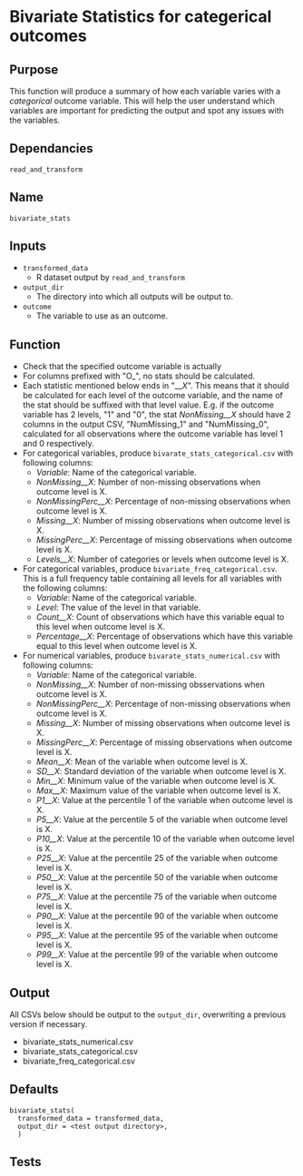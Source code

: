 # Bivariate Statistics for categerical outcomes

## Purpose
This function will produce a summary of how each variable varies with a _categorical_ outcome variable. This will help the user understand which variables are important for predicting the output and spot any issues with the variables.

## Dependancies
`read_and_transform`

## Name
`bivariate_stats`

## Inputs
* `transformed_data`
  * R dataset output by `read_and_transform`
* `output_dir`
  * The directory into which all outputs will be output to.
* `outcome`
  * The variable to use as an outcome.

## Function
* Check that the specified outcome variable is actually
* For columns prefixed with "O_", no stats should be calculated.
* Each statistic mentioned below ends in "_\__X_". This means that it should be calculated for each level of the outcome variable, and the name of the stat should be suffixed with that level value. E.g. if the outcome variable has 2 levels, "1" and "0", the stat _NonMissing__X_ should have 2 columns in the output CSV, "NumMissing_1" and "NumMissing_0", calculated for all observations where the outcome variable has level 1 and 0 respectively.
* For categorical variables, produce `bivarate_stats_categorical.csv` with following columns:
  * _Variable_: Name of the categorical variable.
  * _NonMissing__X_: Number of non-missing observations when outcome level is X.
  * _NonMissingPerc__X_: Percentage of non-missing observations when outcome level is X.
  * _Missing__X_: Number of missing observations when outcome level is X.
  * _MissingPerc__X_: Percentage of missing observations when outcome level is X.
  * _Levels__X_: Number of categories or levels when outcome level is X.
* For categorical variables, produce `bivariate_freq_categorical.csv`. This is a full frequency table containing all levels for all variables with the following columns:
  * _Variable_: Name of the categorical variable.
  * _Level_: The value of the level in that variable.
  * _Count__X_: Count of observations which have this variable equal to this level when outcome level is X.
  * _Percentage__X_: Percentage of observations which have this variable equal to this level when outcome level is X.
* For numerical variables, produce `bivarate_stats_numerical.csv` with following columns:
  * _Variable_: Name of the categorical variable.
  * _NonMissing__X_: Number of non-missing obsservations when outcome level is X.
  * _NonMissingPerc__X_: Percentage of non-missing observations when outcome level is X.
  * _Missing__X_: Number of missing observations when outcome level is X.
  * _MissingPerc__X_: Percentage of missing observations when outcome level is X.
  * _Mean__X_: Mean of the variable when outcome level is X.
  * _SD__X_: Standard deviation of the variable when outcome level is X.
  * _Min__X_: Minimum value of the variable when outcome level is X.
  * _Max__X_: Maximum value of the variable when outcome level is X.
  * _P1__X_: Value at the percentile 1 of the variable when outcome level is X.
  * _P5__X_: Value at the percentile 5 of the variable when outcome level is X.
  * _P10__X_: Value at the percentile 10 of the variable when outcome level is X.
  * _P25__X_: Value at the percentile 25 of the variable when outcome level is X.
  * _P50__X_: Value at the percentile 50 of the variable when outcome level is X.
  * _P75__X_: Value at the percentile 75 of the variable when outcome level is X.
  * _P90__X_: Value at the percentile 90 of the variable when outcome level is X.
  * _P95__X_: Value at the percentile 95 of the variable when outcome level is X.
  * _P99__X_: Value at the percentile 99 of the variable when outcome level is X.

## Output
All CSVs below should be output to the `output_dir`, overwriting a previous version if necessary.
* bivariate_stats_numerical.csv
* bivariate_stats_categorical.csv
* bivariate_freq_categorical.csv

## Defaults
```
bivariate_stats(
  transformed_data = transformed_data,
  output_dir = <test output directory>,
  )  
```
## Tests
